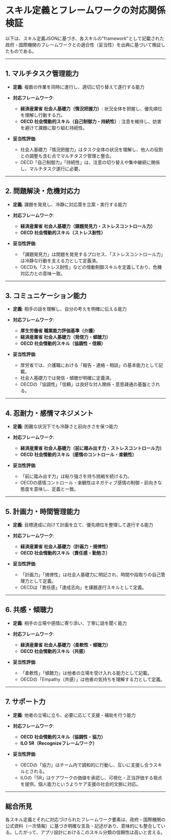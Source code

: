# スキル定義とフレームワークの対応関係検証

以下は、スキル定義JSONに基づき、各スキルの"framework"として記載された政府・国際機関のフレームワークとの適合性（妥当性）を出典に基づいて検証したものである。

---

## 1. マルチタスク管理能力

- **定義**: 複数の作業を同時に進行し、適切に切り替えて遂行する能力
- **対応フレームワーク**:

  - **経済産業省 社会人基礎力（情況把握力）**: 状況全体を把握し、優先順位を理解し行動する力。
  - **OECD 社会情動的スキル（自己制御力・持続性）**: 注意を維持し、妨害を避けて課題に取り組む持続性。

- **妥当性評価**:

  - 社会人基礎力「情況把握力」はタスク全体の状況を理解し、他人の役割との調整も含む点でマルチタスク管理と整合。
  - OECD「自己制御力」「持続性」は、注意の切り替えや集中継続に関係し、マルチタスク遂行に必要。

---

## 2. 問題解決・危機対応力

- **定義**: 課題を発見し、冷静に対応策を立案・実行する能力
- **対応フレームワーク**:

  - **経済産業省 社会人基礎力（課題発見力・ストレスコントロール力）**
  - **OECD 社会情動的スキル（ストレス耐性）**

- **妥当性評価**:

  - 「課題発見力」は問題を発見するプロセス、「ストレスコントロール力」は冷静な行動を支える力として定義済。
  - OECDも「ストレス耐性」などの情動制御スキルを定義しており、危機対応力との意味一致。

---

## 3. コミュニケーション能力

- **定義**: 相手の話を理解し、自分の考えを明確に伝える能力
- **対応フレームワーク**:

  - **厚生労働省 職業能力評価基準（介護）**
  - **経済産業省 社会人基礎力（発信力・傾聴力）**
  - **OECD 社会情動的スキル（協調性・信頼）**

- **妥当性評価**:

  - 厚労省では、介護職における「報告・連絡・相談」の基本能力として記載。
  - 社会人基礎力では発信・傾聴が明確に定義済。
  - OECDの「協調性」「信頼」は良好な対人関係・意思疎通の基盤とされる。

---

## 4. 忍耐力・感情マネジメント

- **定義**: 困難な状況下でも冷静さと前向きさを保つ能力
- **対応フレームワーク**:

  - **経済産業省 社会人基礎力（前に踏み出す力・ストレスコントロール力）**
  - **OECD 社会情動的スキル（感情のコントロール・楽観性）**

- **妥当性評価**:

  - 「前に踏み出す力」は粘り強さを持ち挑戦を続ける力。
  - OECDの感情コントロール・楽観性はネガティブ感情の制御・前向きな態度を意味し、定義と一致。

---

## 5. 計画力・時間管理能力

- **定義**: 目標達成に向けて計画を立て、優先順位を整理して遂行する能力
- **対応フレームワーク**:

  - **経済産業省 社会人基礎力（計画力・規律性）**
  - **OECD 社会情動的スキル（責任感・勤勉さ）**

- **妥当性評価**:

  - 「計画力」「規律性」は社会人基礎力に明記され、時間や段取りの自己管理力として定義。
  - OECDは「責任感」「達成志向」を課題遂行スキルとして定義。

---

## 6. 共感・傾聴力

- **定義**: 相手の立場や感情に寄り添い、丁寧に話を聞く能力
- **対応フレームワーク**:

  - **経済産業省 社会人基礎力（柔軟性・傾聴力）**
  - **OECD 社会情動的スキル（共感）**

- **妥当性評価**:

  - 「柔軟性」「傾聴力」は他者の立場を受け入れる能力として記載。
  - OECDの「Empathy（共感）」は他者の気持ちを理解する力として定義。

---

## 7. サポート力

- **定義**: 他者の立場に立ち、必要に応じて支援・補助を行う能力
- **対応フレームワーク**:

  - **OECD 社会情動的スキル（協調性・協力）**
  - **ILO 5R（Recognizeフレームワーク）**

- **妥当性評価**:

  - OECDの「協力」はチーム内で調和的に行動し、互いに支援し合うスキルとされる。
  - ILOの「5R」はケアワークの価値を承認し、可視化・正当評価する視点を提供。個人能力というよりケア支援の社会的文脈に対応。

---

## 総合所見

各スキル定義とそれに対応づけられたフレームワーク要素は、政府・国際機関の公式資料（一次情報）に基づき明確な言及・記述があり、意味的にも整合している。したがって、アプリ設計におけるこのスキル分類の信頼性は高いと言える。
